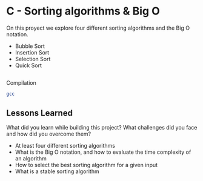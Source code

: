 
# C - Sorting algorithms & Big O

On this proyect we explore four different sorting algorithms and the Big O notation.

- Bubble Sort
- Insertion Sort
- Selection Sort
- Quick Sort
 



## 

Compilation

```bash
gcc 
```


## Lessons Learned

What did you learn while building this project? What challenges did you face and how did you overcome them?

- At least four different sorting algorithms
- What is the Big O notation, and how to evaluate the time complexity of an algorithm
- How to select the best sorting algorithm for a given input
- What is a stable sorting algorithm

